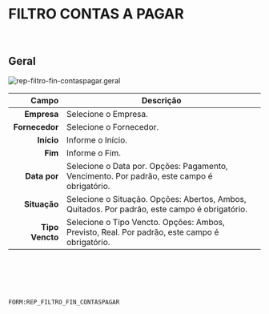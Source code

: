# FILTRO CONTAS A PAGAR
<br>

## Geral
![rep-filtro-fin-contaspagar.geral](https://raw.githubusercontent.com/netforcews/docs-siscom/master/geral/imagens/rep-filtro-fin-contaspagar.geral.png)

Campo | Descrição
--:|---
**Empresa** | Selecione o Empresa.
**Fornecedor** | Selecione o Fornecedor.
**Início** | Informe o Início.
**Fim** | Informe o Fim.
**Data por** | Selecione o Data por. Opções: Pagamento, Vencimento. Por padrão, este campo é obrigatório.
**Situação** | Selecione o Situação. Opções: Abertos, Ambos, Quitados. Por padrão, este campo é obrigatório.
**Tipo Vencto** | Selecione o Tipo Vencto. Opções: Ambos, Previsto, Real. Por padrão, este campo é obrigatório.
<br>
<br>
<br>
<br>

```FORM:REP_FILTRO_FIN_CONTASPAGAR```

